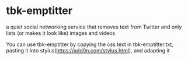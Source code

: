 # tbk-emptitter
a quiet social networking service that removes text from Twitter and only lists (or makes it look like) images and videos

You can use tbk-emptitter by copying the css text in tbk-emptitter.txt, pasting it into stylus(https://add0n.com/stylus.html), and adapting it
